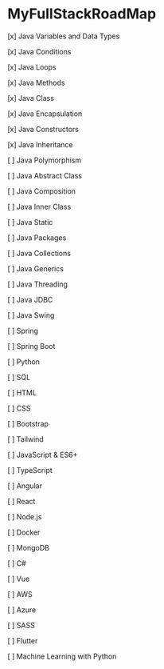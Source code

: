 # MyFullStackRoadMap

[x] Java Variables and Data Types <p>
[x] Java Conditions <p>
[x] Java Loops <p>
[x] Java Methods <p>
[x] Java Class <p>
[x] Java Encapsulation <p>
[x] Java Constructors <p>
[x] Java Inheritance <p>
[ ] Java Polymorphism <p>
[ ] Java Abstract Class <p>
[ ] Java Composition <p>
[ ] Java Inner Class <p>
[ ] Java Static <p>
[ ] Java Packages <p>
[ ] Java Collections <p>
[ ] Java Generics <p>
[ ] Java Threading <p>
[ ] Java JDBC <p>
[ ] Java Swing <p>
[ ] Spring  <p>
[ ] Spring Boot <p>
[ ] Python <p>
[ ] SQL <p>
[ ] HTML <p>
[ ] CSS <p>
[ ] Bootstrap <p>
[ ] Tailwind <p>
[ ] JavaScript & ES6+ <p>
[ ] TypeScript <p>
[ ] Angular <p>
[ ] React <p>
[ ] Node.js <p>
[ ] Docker <p>
[ ] MongoDB <p>
[ ] C# <p>


[ ] Vue <p>
[ ] AWS <p>
[ ] Azure <p>
[ ] SASS <p>
[ ] Flutter <p>
[ ] Machine Learning with Python <p>
